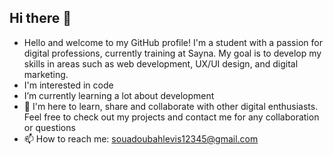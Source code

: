 ## Hi there 👋

- Hello and welcome to my GitHub profile! I'm a student with a passion for digital professions, currently training at Sayna. My goal is to develop my skills in areas such as web development, UX/UI design, and digital marketing.
- I'm interested in code
- I’m currently learning a lot about development
- 👯 I'm here to learn, share and collaborate with other digital enthusiasts. Feel free to check out my projects and contact me for any collaboration or questions
- 📫 How to reach me: souadoubahlevis12345@gmail.com

